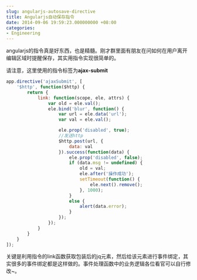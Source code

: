```yaml
---
slug: angularjs-autosave-directive
title: Angularjs自动保存指令
date: 2014-09-06 19:59:23.000000000 +08:00
categories:
- Engineering
---
```

angularjs的指令真是好东西，也是精髓。刚才群里面有朋友在问如何在用户离开编辑区域时提醒保存，其实用指令实现很简单的。

请注意，这里使用的指令标签为**ajax-submit**

```javascript
app.directive('ajaxSubmit', [
	'$http', function($http) {
		return {
			link: function(scope, ele, attrs) {
				var old = ele.val();
				ele.bind('blur', function() {
					var url = ele.data('url');
					var val = ele.val();

					ele.prop('disabled', true);
					//发送http
					$http.post(url, {
						data: val
					}).success(function(data) {
						ele.prop('disabled', false);
						if (data.msg != undefined) {
							old = val;
							ele.after('操作成功');
							setTimeout(function() {
								ele.next().remove();
							}, 1000);
						}
						else {
							alert(data.error);
						}
					});
				});
			}
		}
	}
]);
```

关键是利用指令的link函数获取包装后的jq元素，然后给该元素进行事件绑定，其实很多的事件绑定都是这样做的。事件处理函数中的业务逻辑各位看官可以自行修改~。